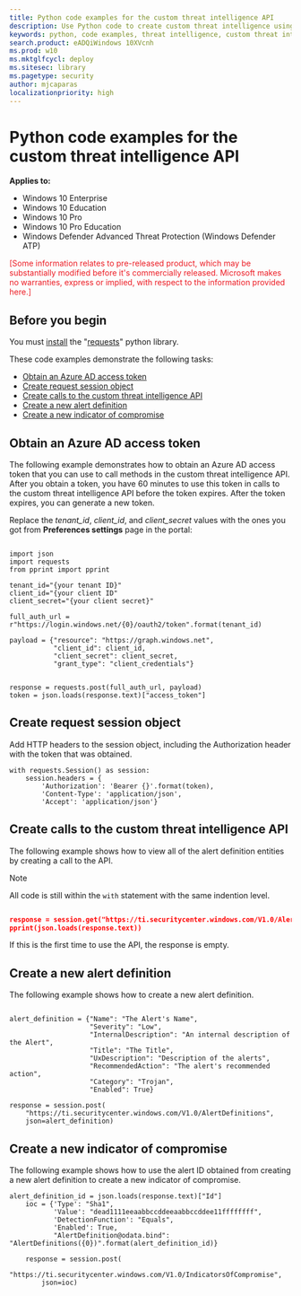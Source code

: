 ```yaml
---
title: Python code examples for the custom threat intelligence API
description: Use Python code to create custom threat intelligence using REST API.
keywords: python, code examples, threat intelligence, custom threat intelligence, rest api, api
search.product: eADQiWindows 10XVcnh
ms.prod: w10
ms.mktglfcycl: deploy
ms.sitesec: library
ms.pagetype: security
author: mjcaparas
localizationpriority: high
---
```


# Python code examples for the custom threat intelligence API

**Applies to:**

- Windows 10 Enterprise
- Windows 10 Education
- Windows 10 Pro
- Windows 10 Pro Education
- Windows Defender Advanced Threat Protection (Windows Defender ATP)

<span style="color:#ED1C24;">[Some information relates to pre-released product, which may be substantially modified before it's commercially released. Microsoft makes no warranties, express or implied, with respect to the information provided here.]</span>

## Before you begin
You must [install](http://docs.python-requests.org/en/master/user/install/#install) the "[requests](http://docs.python-requests.org/en/master/)" python library.

These code examples demonstrate the following tasks:
- [Obtain an Azure AD access token](#obtain-an-azure-ad-access-token)
- [Create request session object](#create-a-request's-session-object)
- [Create calls to the custom threat intelligence API](#create-calls-to-the-custom-threat-intelligence-api)
- [Create a new alert definition](#create-a-new-alert-definition)
- [Create a new indicator of compromise](#create-a-new-indicator-of-compromise)

## Obtain an Azure AD access token
The following example demonstrates how to obtain an Azure AD access token that you can use to call methods in the custom threat intelligence API. After you obtain a token, you have 60 minutes to use this token in calls to the custom threat intelligence API before the token expires. After the token expires, you can generate a new token.

Replace the *tenant\_id*, *client_id*, and *client_secret* values with the ones you got from **Preferences settings** page in the portal:

```

import json
import requests
from pprint import pprint

tenant_id="{your tenant ID}"
client_id="{your client ID"
client_secret="{your client secret}"

full_auth_url = r"https://login.windows.net/{0}/oauth2/token".format(tenant_id)

payload = {"resource": "https://graph.windows.net",
           "client_id": client_id,
           "client_secret": client_secret,
           "grant_type": "client_credentials"}


response = requests.post(full_auth_url, payload)
token = json.loads(response.text)["access_token"]
```

## Create request session object
Add HTTP headers to the session object, including the Authorization header with the token that was obtained.

```
with requests.Session() as session:
    session.headers = {
        'Authorization': 'Bearer {}'.format(token),
        'Content-Type': 'application/json',
        'Accept': 'application/json'}
```

## Create calls to the custom threat intelligence API
The following example shows how to view all of the alert definition entities by creating a call to the API.

>[!NOTE]
> All code is still within the ```with``` statement with the same indention level.

```json

response = session.get("https://ti.securitycenter.windows.com/V1.0/AlertDefinitions")
pprint(json.loads(response.text))
```

If this is the first time to use the API, the response is empty.

## Create a new alert definition
The following example shows how to create a new alert definition.

```

alert_definition = {"Name": "The Alert's Name",
                    "Severity": "Low",
                    "InternalDescription": "An internal description of the Alert",
                    "Title": "The Title",
                    "UxDescription": "Description of the alerts",
                    "RecommendedAction": "The alert's recommended action",
                    "Category": "Trojan",
                    "Enabled": True}

response = session.post(
    "https://ti.securitycenter.windows.com/V1.0/AlertDefinitions",
    json=alert_definition)
```

## Create a new indicator of compromise
The following example shows how to use the alert ID obtained from creating a new alert definition to create a new indicator of compromise.

```
alert_definition_id = json.loads(response.text)["Id"]
    ioc = {'Type': "Sha1",
           'Value': "dead1111eeaabbccddeeaabbccddee11ffffffff",
           'DetectionFunction': "Equals",
           'Enabled': True,
           "AlertDefinition@odata.bind": "AlertDefinitions({0})".format(alert_definition_id)}

    response = session.post(
        "https://ti.securitycenter.windows.com/V1.0/IndicatorsOfCompromise",
        json=ioc)
```
